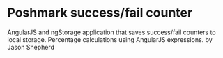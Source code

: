 # Poshmark success/fail counter

AngularJS and ngStorage application that saves success/fail counters to local storage.
Percentage calculations using AngularJS expressions.
by Jason Shepherd
